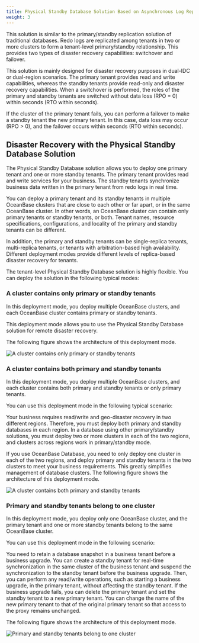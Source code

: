 ```yaml
---
title: Physical Standby Database Solution Based on Asynchronous Log Replication
weight: 3
---
```


  This solution is similar to the primary/standby replication solution of traditional databases. Redo logs are replicated among tenants in two or more clusters to form a tenant-level primary/standby relationship. This provides two types of disaster recovery capabilities: switchover and failover.

  This solution is mainly designed for disaster recovery purposes in dual-IDC or dual-region scenarios. The primary tenant provides read and write capabilities, whereas the standby tenants provide read-only and disaster recovery capabilities. When a switchover is performed, the roles of the primary and standby tenants are switched without data loss (RPO = 0) within seconds (RTO within seconds).

  If the cluster of the primary tenant fails, you can perform a failover to make a standby tenant the new primary tenant. In this case, data loss may occur (RPO > 0), and the failover occurs within seconds (RTO within seconds).


## Disaster Recovery with the Physical Standby Database Solution

The Physical Standby Database solution allows you to deploy one primary tenant and one or more standby tenants. The primary tenant provides read and write services for your business. The standby tenants synchronize business data written in the primary tenant from redo logs in real time.

You can deploy a primary tenant and its standby tenants in multiple OceanBase clusters that are close to each other or far apart, or in the same OceanBase cluster. In other words, an OceanBase cluster can contain only primary tenants or standby tenants, or both. Tenant names, resource specifications, configurations, and locality of the primary and standby tenants can be different.

In addition, the primary and standby tenants can be single-replica tenants, multi-replica tenants, or tenants with arbitration-based high availability. Different deployment modes provide different levels of replica-based disaster recovery for tenants.

The tenant-level Physical Standby Database solution is highly flexible. You can deploy the solution in the following typical modes:

### A cluster contains only primary or standby tenants

In this deployment mode, you deploy multiple OceanBase clusters, and each OceanBase cluster contains primary or standby tenants.

This deployment mode allows you to use the Physical Standby Database solution for remote disaster recovery.

The following figure shows the architecture of this deployment mode.

![A cluster contains only primary or standby tenants](https://obbusiness-private.oss-cn-shanghai.aliyuncs.com/doc/img/observer-enterprise/V4.2.1/manage/only-primary-tenants-or-standby-tenants-in-a-cluster.png)

### A cluster contains both primary and standby tenants

In this deployment mode, you deploy multiple OceanBase clusters, and each cluster contains both primary and standby tenants or only primary tenants.

You can use this deployment mode in the following typical scenario:

Your business requires read/write and geo-disaster recovery in two different regions. Therefore, you must deploy both primary and standby databases in each region. In a database using other primary/standby solutions, you must deploy two or more clusters in each of the two regions, and clusters across regions work in primary/standby mode.

If you use OceanBase Database, you need to only deploy one cluster in each of the two regions, and deploy primary and standby tenants in the two clusters to meet your business requirements. This greatly simplifies management of database clusters. The following figure shows the architecture of this deployment mode.

![A cluster contains both primary and standby tenants](https://obbusiness-private.oss-cn-shanghai.aliyuncs.com/doc/img/observer-enterprise/V4.2.1/manage/both-primary-tenants-and-standby-tenants-in-a-cluster.png)

### Primary and standby tenants belong to one cluster

In this deployment mode, you deploy only one OceanBase cluster, and the primary tenant and one or more standby tenants belong to the same OceanBase cluster.

You can use this deployment mode in the following scenario:

You need to retain a database snapshot in a business tenant before a business upgrade. You can create a standby tenant for real-time synchronization in the same cluster of the business tenant and suspend the synchronization to the standby tenant before the business upgrade. Then, you can perform any read/write operations, such as starting a business upgrade, in the primary tenant, without affecting the standby tenant. If the business upgrade fails, you can delete the primary tenant and set the standby tenant to a new primary tenant. You can change the name of the new primary tenant to that of the original primary tenant so that access to the proxy remains unchanged.

The following figure shows the architecture of this deployment mode.

![Primary and standby tenants belong to one cluster](https://obbusiness-private.oss-cn-shanghai.aliyuncs.com/doc/img/observer-enterprise/V4.2.1/manage/the-primary-tenant-and-the-standby-tenant-in-the-same-cluster.png)
